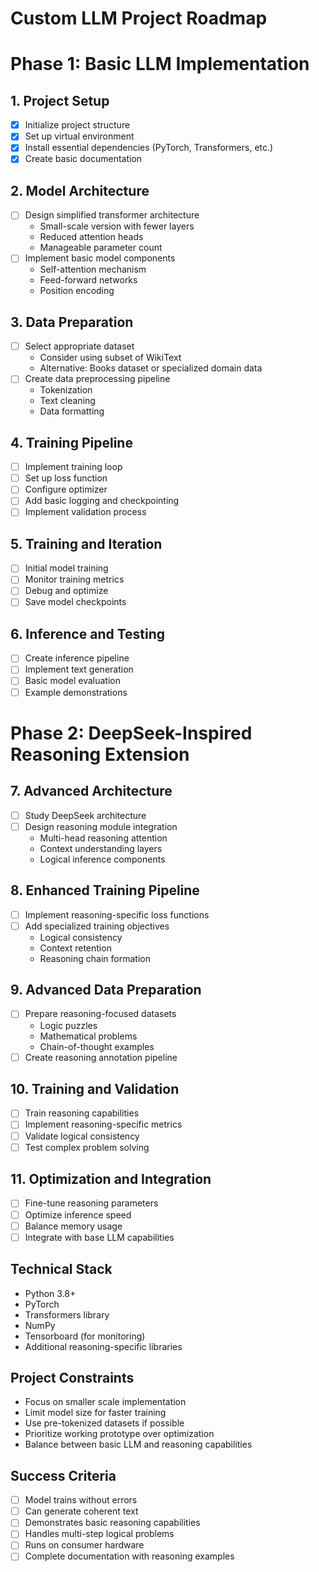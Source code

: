 # Custom LLM Project Roadmap

# Phase 1: Basic LLM Implementation

## 1. Project Setup
- [x] Initialize project structure
- [x] Set up virtual environment
- [x] Install essential dependencies (PyTorch, Transformers, etc.)
- [x] Create basic documentation

## 2. Model Architecture
- [ ] Design simplified transformer architecture
  - Small-scale version with fewer layers
  - Reduced attention heads
  - Manageable parameter count
- [ ] Implement basic model components
  - Self-attention mechanism
  - Feed-forward networks
  - Position encoding

## 3. Data Preparation
- [ ] Select appropriate dataset
  - Consider using subset of WikiText
  - Alternative: Books dataset or specialized domain data
- [ ] Create data preprocessing pipeline
  - Tokenization
  - Text cleaning
  - Data formatting

## 4. Training Pipeline
- [ ] Implement training loop
- [ ] Set up loss function
- [ ] Configure optimizer
- [ ] Add basic logging and checkpointing
- [ ] Implement validation process

## 5. Training and Iteration
- [ ] Initial model training
- [ ] Monitor training metrics
- [ ] Debug and optimize
- [ ] Save model checkpoints

## 6. Inference and Testing
- [ ] Create inference pipeline
- [ ] Implement text generation
- [ ] Basic model evaluation
- [ ] Example demonstrations

# Phase 2: DeepSeek-Inspired Reasoning Extension

## 7. Advanced Architecture
- [ ] Study DeepSeek architecture
- [ ] Design reasoning module integration
  - Multi-head reasoning attention
  - Context understanding layers
  - Logical inference components

## 8. Enhanced Training Pipeline
- [ ] Implement reasoning-specific loss functions
- [ ] Add specialized training objectives
  - Logical consistency
  - Context retention
  - Reasoning chain formation

## 9. Advanced Data Preparation
- [ ] Prepare reasoning-focused datasets
  - Logic puzzles
  - Mathematical problems
  - Chain-of-thought examples
- [ ] Create reasoning annotation pipeline

## 10. Training and Validation
- [ ] Train reasoning capabilities
- [ ] Implement reasoning-specific metrics
- [ ] Validate logical consistency
- [ ] Test complex problem solving

## 11. Optimization and Integration
- [ ] Fine-tune reasoning parameters
- [ ] Optimize inference speed
- [ ] Balance memory usage
- [ ] Integrate with base LLM capabilities

## Technical Stack
- Python 3.8+
- PyTorch
- Transformers library
- NumPy
- Tensorboard (for monitoring)
- Additional reasoning-specific libraries

## Project Constraints
- Focus on smaller scale implementation
- Limit model size for faster training
- Use pre-tokenized datasets if possible
- Prioritize working prototype over optimization
- Balance between basic LLM and reasoning capabilities

## Success Criteria
- [ ] Model trains without errors
- [ ] Can generate coherent text
- [ ] Demonstrates basic reasoning capabilities
- [ ] Handles multi-step logical problems
- [ ] Runs on consumer hardware
- [ ] Complete documentation with reasoning examples